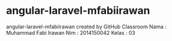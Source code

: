 # angular-laravel-mfabiirawan
angular-laravel-mfabiirawan created by GitHub Classroom
Nama : Muhammad Fabi Irawan
Nim : 2014150042
Kelas : 03

